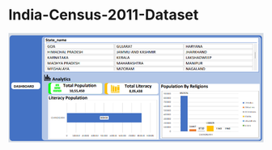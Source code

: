 # India-Census-2011-Dataset
![logo](https://github.com/shashikant190/India-Census-2011-Dataset/blob/main/Dashboard.png)
